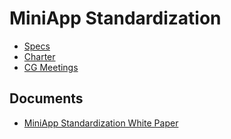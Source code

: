 # MiniApp Standardization

* [Specs](https://github.com/w3c/miniapp/tree/gh-pages/specs)
* [Charter](https://w3c.github.io/miniapp/charter.html)
* [CG Meetings](https://github.com/w3c/miniapp/blob/gh-pages/Meetings.md)

## Documents

* [MiniApp Standardization White Paper](https://w3c.github.io/miniapp/white-paper/)
